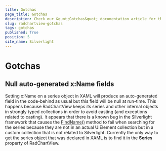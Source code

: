 ```yaml
---
title: Gotchas
page_title: Gotchas
description: Check our &quot;Gotchas&quot; documentation article for the RadChartView WPF control.
slug: radchartview-gotchas
tags: gotchas
published: True
position: 5
site_name: Silverlight
---
```


# Gotchas

## Null auto-generated x:Name fields

Setting x:Name on a series object in XAML will produce an auto-generated field in the code-behind as usual but this field will be null at run-time. This happens because RadChartView keeps its series and other internal objects in strongly typed collections in order to avoid casting (and exceptions related to casting). It appears that there is a known bug in the Silverlight framework that causes the [FindName()](http://msdn.microsoft.com/en-us/library/system.windows.frameworkelement.findname(v=VS.95).aspx) method to fail when searching for the series because they are not in an actual UIElement collection but in a custom collection that is not related to Silverlight. Currently the only way to get the series object that was declared in XAML is to find it in the __Series__ property of RadChartView.

